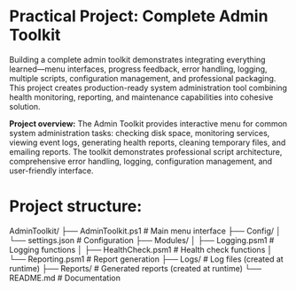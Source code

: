 # Practical Project: Complete Admin Toolkit

Building a complete admin toolkit demonstrates integrating everything learned—menu interfaces, progress feedback, error handling, logging, multiple scripts, configuration management, and professional packaging. This project creates production-ready system administration tool combining health monitoring, reporting, and maintenance capabilities into cohesive solution.

**Project overview:** The Admin Toolkit provides interactive menu for common system administration tasks: checking disk space, monitoring services, viewing event logs, generating health reports, cleaning temporary files, and emailing reports. The toolkit demonstrates professional script architecture, comprehensive error handling, logging, configuration management, and user-friendly interface.

# Project structure:
AdminToolkit/
├── AdminToolkit.ps1           # Main menu interface
├── Config/
│   └── settings.json          # Configuration
├── Modules/
│   ├── Logging.psm1          # Logging functions
│   ├── HealthCheck.psm1      # Health check functions
│   └── Reporting.psm1        # Report generation
├── Logs/                      # Log files (created at runtime)
├── Reports/                   # Generated reports (created at runtime)
└── README.md                  # Documentation

